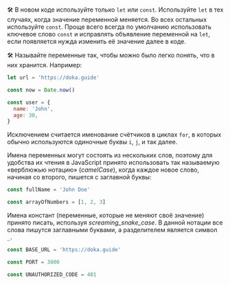 🛠 В новом коде используйте только `let` или `const`. Используйте `let` в тех случаях, когда значение переменной меняется. Во всех остальных используйте `const`. Проще всего всегда по умолчанию использовать ключевое слово `const` и исправлять объявление переменной на `let`, если появляется нужда изменить её значение далее в коде.

🛠 Называйте переменные так, чтобы можно было легко понять, что в них хранится. Например:

```js
let url = 'https://doka.guide'

const now = Date.now()

const user = {
  name: 'John',
  age: 30,
}
```

Исключением считается именование счётчиков в циклах `for`, в которых обычно используются одиночные буквы `i`, `j`, и так далее.

Имена переменных могут состоять из нескольких слов, поэтому для удобства их чтения в JavaScript принято использовать так называемую «верблюжью нотацию» (_camelCase_), когда каждое новое слово, начиная со второго, пишется с заглавной буквы:

```js
const fullName = 'John Doe'

const arrayOfNumbers = [1, 2, 3]
```

Имена констант (переменные, которые не меняют своё значение) принято писать, используя _screaming_snake_case_. В данной нотации все слова пишутся заглавными буквами, а разделителем является символ `_`.

```js
const BASE_URL = 'https://doka.guide'

const PORT = 3000

const UNAUTHORIZED_CODE = 401
```
